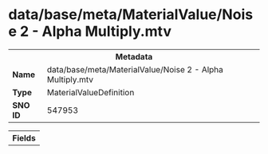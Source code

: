 <h1>data/base/meta/MaterialValue/Noise 2 - Alpha Multiply.mtv</h1><table><tr><th colspan="100%">Metadata</th></tr><tr><td><b>Name</b></td><td>data/base/meta/MaterialValue/Noise 2 - Alpha Multiply.mtv</td></tr><tr><td><b>Type</b></td><td>MaterialValueDefinition</td></tr><tr><td><b>SNO ID</b></td><td>547953</td></tr></table>

<table><tr><th colspan="100%">Fields</th></tr></table>

